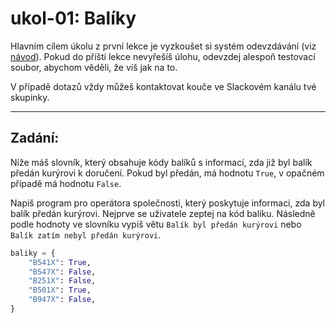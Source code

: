 # ukol-01: Balíky

Hlavním cílem úkolu z první lekce je vyzkoušet si systém odevzdávání (viz [návod](../jak-na-domaci-ukoly.md)). Pokud do příští lekce
nevyřešíš úlohu, odevzdej alespoň testovací soubor, abychom věděli, že víš jak na to.

V případě dotazů vždy můžeš kontaktovat kouče ve Slackovém kanálu tvé skupinky.

---

## Zadání:
Níže máš slovník, který obsahuje kódy balíků s informací, zda již byl balík předán kurýrovi k doručení. Pokud byl předán, má hodnotu `True`,
v opačném případě má hodnotu `False`.

Napiš program pro operátora společnosti, který poskytuje informaci, zda byl balík předán kurýrovi. Nejprve se uživatele zeptej na kód balíku.
Následně podle hodnoty ve slovníku vypiš větu `Balík byl předán kurýrovi` nebo `Balík zatím nebyl předán kurýrovi`.

```py
baliky = {
    "B541X": True,
    "B547X": False,
    "B251X": False,
    "B501X": True,
    "B947X": False,
}
```
